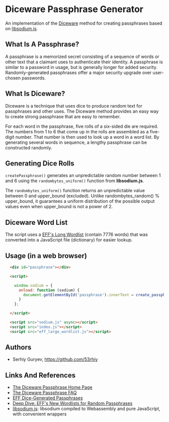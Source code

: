 <h1>Diceware Passphrase Generator</h1>

An implementation of the [Diceware](https://theworld.com/~reinhold/diceware.html) method for creating passphrases based on [libsodium.js](https://github.com/jedisct1/libsodium.js).

<h2>What Is A Passphrase?</h2>

A passphrase is a memorized secret consisting of a sequence of words or other text that a claimant uses to authenticate their identity. A passphrase is similar to a password in usage, but is generally longer for added security. Randomly-generated passphrases offer a major security upgrade over user-chosen passwords.

<h2>What Is Diceware?</h2>

Diceware is a technique that uses dice to produce random text for passphrases and other uses. The Diceware method provides an easy way to create strong passphrase that are easy to remember.

For each word in the passphrase, five rolls of a six-sided die are required. The numbers from 1 to 6 that come up in the rolls are assembled as a five-digit number. That number is then used to look up a word in a word list. By generating several words in sequence, a lengthy passphrase can be constructed randomly.

<h2>Generating Dice Rolls</h2>

`createPassphrase()` generates an unpredictable random number between 1 and 6 using the `randombytes_uniform()` function from **libsodium.js**.

The `randombytes_uniform()` function returns an unpredictable value between 0 and upper_bound (excluded). Unlike randombytes_random() % upper_bound, it guarantees a uniform distribution of the possible output values even when upper_bound is not a power of 2.

<h2>Diceware Word List</h2>

The script uses a [EFF's Long Wordlist](https://www.eff.org/files/2016/07/18/eff_large_wordlist.txt) (contain 7776 words) that was converted into a JavaScript file (dictionary) for easier lookup.

<h2>Usage (in a web browser)</h2>

```html
  <div id="passphrase"></div>

  <script>

    window.sodium = {
      onload: function (sodium) {
        document.getElementById('passphrase').innerText = create_passphrase(EFF_LARGE_WORDLIST, 10);
      }
    };

  </script>

  <script src="sodium.js" async></script>
  <script src="index.js"></script>
  <script src="eff_large_wordlist.js"></script>
```

<h2>Authors</h2>

* Serhiy Guryev, https://github.com/53rhiy

<h2>Links And References</h2>

* [The Diceware Passphrase Home Page](https://theworld.com/~reinhold/diceware.html)
* [The Diceware Passphrase FAQ](https://theworld.com/~reinhold/dicewarefaq.html)
* [EFF Dice-Generated Passphrases](https://www.eff.org/dice)
* [Deep Dive: EFF's New Wordlists for Random Passphrases](https://www.eff.org/deeplinks/2016/07/new-wordlists-random-passphrases)
* [libsodium.js](https://github.com/jedisct1/libsodium.js): libsodium compiled to Webassembly and pure JavaScript, with convenient wrappers
